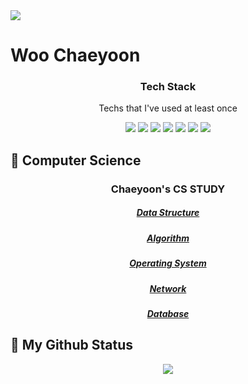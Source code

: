 <img src="https://capsule-render.vercel.app/api?type=wave&color=auto&height=300&section=header&text=capsule%20render&fontSize=90" />
<h1>Woo Chaeyoon</h1>

<h3 align="center">Tech Stack</h3>
<p align="center"> Techs that I've used at least once </p>
<p align="center">
<img src = "https://img.shields.io/badge/Python-3766AB?style=flat-square&logo=Python&logoColor=white"/>
<img src = "https://img.shields.io/badge/C++-00FF00?style=flat-square&logo=C%2B%2B&logoColor=black"/>
<img src = "https://img.shields.io/badge/Java-FF0000?style=flat-square&logo=Java&logoColor=white"/>
<img src = "https://img.shields.io/badge/Spring-1DDB16?style=flat-square&logo=Spring&logoColor=white"/>
<img src = "https://img.shields.io/badge/C-FFFF00?style=flat-square&logo=C&logoColor=black"/>
<img src= "https://img.shields.io/badge/Django-FFFFFF?style=flat-square&logo=Django&logoColor=black"/>
<img src = "https://img.shields.io/badge/Mysql-00AAFF?style=flat-square&logo=Mysql&logoColor=white"/>
</p>

## 📌 Computer Science
<h3 align="center">Chaeyoon's CS STUDY</a></h3>
 <p align="center">
 <h5 align="center"><a href="https://yoonstudy-diary.tistory.com/category/CS%20STUDY/%EC%9E%90%EB%A3%8C%EA%B5%AC%EC%A1%B0" target="_blank">Data Structure</a></h5>
 <h5 align="center"><a href="https://yoonstudy-diary.tistory.com/category/CS%20STUDY/%EC%95%8C%EA%B3%A0%EB%A6%AC%EC%A6%98" target="_blank">Algorithm</a></h5>
 <h5 align="center"><a href="https://yoonstudy-diary.tistory.com/category/CS%20STUDY/%EC%9A%B4%EC%98%81%EC%B2%B4%EC%A0%9C" target="_blank">Operating System</a></h5>
 <h5 align="center"><a href="https://yoonstudy-diary.tistory.com/category/CS%20STUDY/%EB%84%A4%ED%8A%B8%EC%9B%8C%ED%81%AC" target="_blank">Network</a></h5>
 <h5 align="center"><a href="https://yoonstudy-diary.tistory.com/category/CS%20STUDY/%EB%8D%B0%EC%9D%B4%ED%84%B0%EB%B2%A0%EC%9D%B4%EC%8A%A4" target="_blank">Database</a></h5>
</p>


## 📌 My Github Status
<p align="center">
  <img src="https://github-readme-stats.vercel.app/api?username=sdc05103&show_icons=true&theme=radical" />
</p>


<!--
**sdc05103/sdc05103** is a ✨ _special_ ✨ repository because its `README.md` (this file) appears on your GitHub profile.

Here are some ideas to get you started:

- 🔭 I’m currently working on ...
- 🌱 I’m currently learning ...
- 👯 I’m looking to collaborate on ...
- 🤔 I’m looking for help with ...
- 💬 Ask me about ...
- 📫 How to reach me: ...
- 😄 Pronouns: ...
- ⚡ Fun fact: ...
-->
